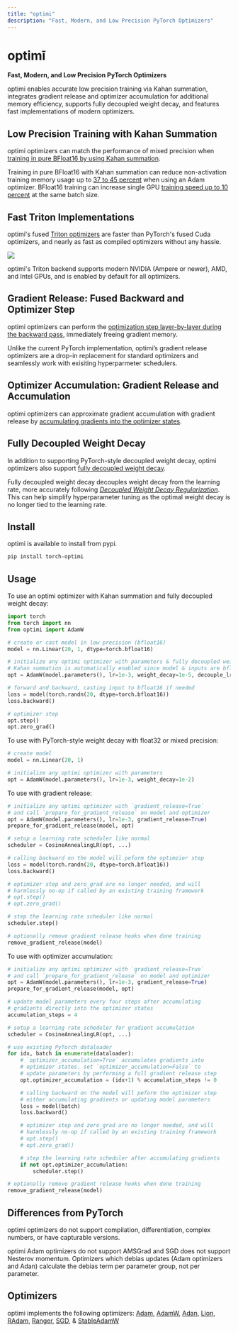 ```yaml
---
title: "optimi"
description: "Fast, Modern, and Low Precision PyTorch Optimizers"
---
```


# optimī

**Fast, Modern, and Low Precision PyTorch Optimizers**

optimi enables accurate low precision training via Kahan summation, integrates gradient release and optimizer accumulation for additional memory efficiency, supports fully decoupled weight decay, and features fast implementations of modern optimizers.

## Low Precision Training with Kahan Summation

optimi optimizers can match the performance of mixed precision when [training in pure BFloat16 by using Kahan summation](kahan_summation.md).

Training in pure BFloat16 with Kahan summation can reduce non-activation training memory usage up to [37 to 45 percent](kahan_summation.md/#memory-savings) when using an Adam optimizer. BFloat16 training can increase single GPU [training speed up to 10 percent](kahan_summation.md/#training-speedup) at the same batch size.

## Fast Triton Implementations

optimi's fused [Triton optimizers](triton.md) are faster than PyTorch's fused Cuda optimizers, and nearly as fast as compiled optimizers without any hassle.

![](https://ghp-cdn.benjaminwarner.dev/optimi/adamw_speed.png)

optimi's Triton backend supports modern NVIDIA (Ampere or newer), AMD, and Intel GPUs, and is enabled by default for all optimizers.

## Gradient Release: Fused Backward and Optimizer Step

optimi optimizers can perform the [optimization step layer-by-layer during the backward pass](gradient_release.md), immediately freeing gradient memory.

Unlike the current PyTorch implementation, optimi’s gradient release optimizers are a drop-in replacement for standard optimizers and seamlessly work with exisiting hyperparmeter schedulers.

## Optimizer Accumulation: Gradient Release and Accumulation

optimi optimizers can approximate gradient accumulation with gradient release by [accumulating gradients into the optimizer states](optimizer_accumulation.md).

## Fully Decoupled Weight Decay

In addition to supporting PyTorch-style decoupled weight decay, optimi optimizers also support [fully decoupled weight decay](fully_decoupled_weight_decay.md).

Fully decoupled weight decay decouples weight decay from the learning rate, more accurately following [*Decoupled Weight Decay Regularization*](https://arxiv.org/abs/1711.05101). This can help simplify hyperparameter tuning as the optimal weight decay is no longer tied to the learning rate.

## Install

optimi is available to install from pypi.

```bash
pip install torch-optimi
```

## Usage

To use an optimi optimizer with Kahan summation and fully decoupled weight decay:

```python
import torch
from torch import nn
from optimi import AdamW

# create or cast model in low precision (bfloat16)
model = nn.Linear(20, 1, dtype=torch.bfloat16)

# initialize any optimi optimizer with parameters & fully decoupled weight decay
# Kahan summation is automatically enabled since model & inputs are bfloat16
opt = AdamW(model.parameters(), lr=1e-3, weight_decay=1e-5, decouple_lr=True)

# forward and backward, casting input to bfloat16 if needed
loss = model(torch.randn(20, dtype=torch.bfloat16))
loss.backward()

# optimizer step
opt.step()
opt.zero_grad()
```

To use with PyTorch-style weight decay with float32 or mixed precision:

```python
# create model
model = nn.Linear(20, 1)

# initialize any optimi optimizer with parameters
opt = AdamW(model.parameters(), lr=1e-3, weight_decay=1e-2)
```

To use with gradient release:

```python
# initialize any optimi optimizer with `gradient_release=True`
# and call `prepare_for_gradient_release` on model and optimizer
opt = AdamW(model.parameters(), lr=1e-3, gradient_release=True)
prepare_for_gradient_release(model, opt)

# setup a learning rate scheduler like normal
scheduler = CosineAnnealingLR(opt, ...)

# calling backward on the model will peform the optimzier step
loss = model(torch.randn(20, dtype=torch.bfloat16))
loss.backward()

# optimizer step and zero_grad are no longer needed, and will
# harmlessly no-op if called by an existing training framework
# opt.step()
# opt.zero_grad()

# step the learning rate scheduler like normal
scheduler.step()

# optionally remove gradient release hooks when done training
remove_gradient_release(model)
```

To use with optimizer accumulation:

```python
# initialize any optimi optimizer with `gradient_release=True`
# and call `prepare_for_gradient_release` on model and optimizer
opt = AdamW(model.parameters(), lr=1e-3, gradient_release=True)
prepare_for_gradient_release(model, opt)

# update model parameters every four steps after accumulating
# gradients directly into the optimizer states
accumulation_steps = 4

# setup a learning rate scheduler for gradient accumulation
scheduler = CosineAnnealingLR(opt, ...)

# use existing PyTorch dataloader
for idx, batch in enumerate(dataloader):
    # `optimizer_accumulation=True` accumulates gradients into
    # optimizer states. set `optimizer_accumulation=False` to
    # update parameters by performing a full gradient release step
    opt.optimizer_accumulation = (idx+1) % accumulation_steps != 0

    # calling backward on the model will peform the optimizer step
    # either accumulating gradients or updating model parameters
    loss = model(batch)
    loss.backward()

    # optimizer step and zero_grad are no longer needed, and will
    # harmlessly no-op if called by an existing training framework
    # opt.step()
    # opt.zero_grad()

    # step the learning rate scheduler after accumulating gradients
    if not opt.optimizer_accumulation:
        scheduler.step()

# optionally remove gradient release hooks when done training
remove_gradient_release(model)
```

## Differences from PyTorch

optimi optimizers do not support compilation, differentiation, complex numbers, or have capturable versions.

optimi Adam optimizers do not support AMSGrad and SGD does not support Nesterov momentum. Optimizers which debias updates (Adam optimizers and Adan) calculate the debias term per parameter group, not per parameter.

## Optimizers

optimi implements the following optimizers: [Adam](optimizers/adam.md), [AdamW](optimizers/adamw.md), [Adan](optimizers/adan.md), [Lion](optimizers/lion.md), [RAdam](optimizers/radam.md), [Ranger](optimizers/ranger.md), [SGD](optimizers/sgd.md), & [StableAdamW](optimizers/stableadamw.md)